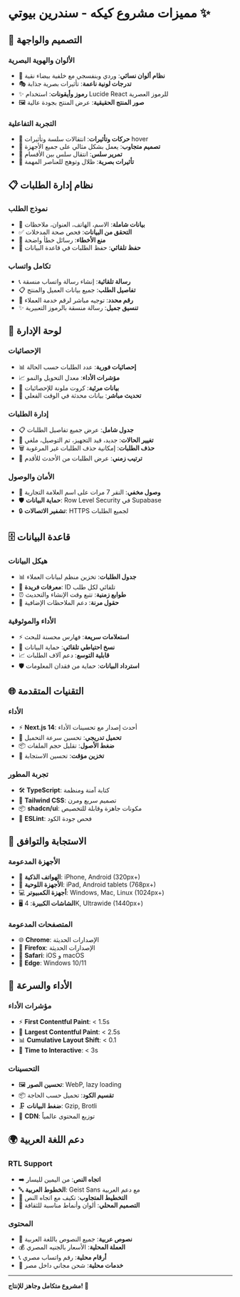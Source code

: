 # مميزات مشروع كيكه - سندرين بيوتي ✨

## 🎨 التصميم والواجهة

### الألوان والهوية البصرية
- 🌸 **نظام ألوان نسائي**: وردي وبنفسجي مع خلفية بيضاء نقية
- 🎭 **تدرجات لونية ناعمة**: تأثيرات بصرية جذابة
- ✨ **رموز وأيقونات**: استخدام Lucide React للرموز العصرية
- 🖼️ **صور المنتج الحقيقية**: عرض المنتج بجودة عالية

### التجربة التفاعلية
- 🎪 **حركات وتأثيرات**: انتقالات سلسة وتأثيرات hover
- 📱 **تصميم متجاوب**: يعمل بشكل مثالي على جميع الأجهزة
- 🔄 **تمرير سلس**: انتقال سلس بين الأقسام
- 💫 **تأثيرات بصرية**: ظلال وتوهج للعناصر المهمة

## 📋 نظام إدارة الطلبات

### نموذج الطلب
- 📝 **بيانات شاملة**: الاسم، الهاتف، العنوان، ملاحظات
- ✅ **التحقق من البيانات**: فحص صحة المدخلات
- 🚫 **منع الأخطاء**: رسائل خطأ واضحة
- 💾 **حفظ تلقائي**: حفظ الطلبات في قاعدة البيانات

### تكامل واتساب
- 📞 **رسالة تلقائية**: إنشاء رسالة واتساب منسقة
- 📋 **تفاصيل الطلب**: جميع بيانات العميل والمنتج
- 🎯 **رقم محدد**: توجيه مباشر لرقم خدمة العملاء
- ✨ **تنسيق جميل**: رسالة منسقة بالرموز التعبيرية

## 🔧 لوحة الإدارة

### الإحصائيات
- 📊 **إحصائيات فورية**: عدد الطلبات حسب الحالة
- 📈 **مؤشرات الأداء**: معدل التحويل والنمو
- 🎯 **بيانات مرئية**: كروت ملونة للإحصائيات
- 🔄 **تحديث مباشر**: بيانات محدثة في الوقت الفعلي

### إدارة الطلبات
- 📋 **جدول شامل**: عرض جميع تفاصيل الطلبات
- 🔄 **تغيير الحالات**: جديد، قيد التجهيز، تم التوصيل، ملغي
- 🗑️ **حذف الطلبات**: إمكانية حذف الطلبات غير المرغوبة
- 📅 **ترتيب زمني**: عرض الطلبات من الأحدث للأقدم

### الأمان والوصول
- 🔐 **وصول مخفي**: النقر 7 مرات على اسم العلامة التجارية
- 🛡️ **حماية البيانات**: Row Level Security في Supabase
- 🔒 **تشفير الاتصالات**: HTTPS لجميع الطلبات

## 🗄️ قاعدة البيانات

### هيكل البيانات
- 📊 **جدول الطلبات**: تخزين منظم لبيانات العملاء
- 🔢 **معرفات فريدة**: ID تلقائي لكل طلب
- ⏰ **طوابع زمنية**: تتبع وقت الإنشاء والتحديث
- 📝 **حقول مرنة**: دعم الملاحظات الإضافية

### الأداء والموثوقية
- ⚡ **استعلامات سريعة**: فهارس محسنة للبحث
- 🔄 **نسخ احتياطي تلقائي**: حماية البيانات
- 📈 **قابلية التوسع**: دعم آلاف الطلبات
- 🛡️ **استرداد البيانات**: حماية من فقدان المعلومات

## 🌐 التقنيات المتقدمة

### الأداء
- ⚡ **Next.js 14**: أحدث إصدار مع تحسينات الأداء
- 🎯 **تحميل تدريجي**: تحسين سرعة التحميل
- 📦 **ضغط الأصول**: تقليل حجم الملفات
- 🔄 **تخزين مؤقت**: تحسين الاستجابة

### تجربة المطور
- 🛠️ **TypeScript**: كتابة آمنة ومنظمة
- 🎨 **Tailwind CSS**: تصميم سريع ومرن
- 📦 **shadcn/ui**: مكونات جاهزة وقابلة للتخصيص
- 🔧 **ESLint**: فحص جودة الكود

## 📱 الاستجابة والتوافق

### الأجهزة المدعومة
- 📱 **الهواتف الذكية**: iPhone, Android (320px+)
- 📱 **الأجهزة اللوحية**: iPad, Android tablets (768px+)
- 💻 **أجهزة الكمبيوتر**: Windows, Mac, Linux (1024px+)
- 🖥️ **الشاشات الكبيرة**: 4K, Ultrawide (1440px+)

### المتصفحات المدعومة
- 🌐 **Chrome**: الإصدارات الحديثة
- 🦊 **Firefox**: الإصدارات الحديثة  
- 🧭 **Safari**: iOS و macOS
- 📘 **Edge**: Windows 10/11

## 🚀 الأداء والسرعة

### مؤشرات الأداء
- ⚡ **First Contentful Paint**: < 1.5s
- 🎯 **Largest Contentful Paint**: < 2.5s
- 📊 **Cumulative Layout Shift**: < 0.1
- 🔄 **Time to Interactive**: < 3s

### التحسينات
- 🖼️ **تحسين الصور**: WebP, lazy loading
- 📦 **تقسيم الكود**: تحميل حسب الحاجة
- 🗜️ **ضغط البيانات**: Gzip, Brotli
- 🔄 **CDN**: توزيع المحتوى عالمياً

## 🌍 دعم اللغة العربية

### RTL Support
- ➡️ **اتجاه النص**: من اليمين لليسار
- 🔤 **الخطوط العربية**: Geist Sans مع دعم العربية
- 📱 **التخطيط المتجاوب**: تكيف مع اتجاه النص
- 🎨 **التصميم المحلي**: ألوان وأنماط مناسبة للثقافة

### المحتوى
- 📝 **نصوص عربية**: جميع النصوص باللغة العربية
- 💰 **العملة المحلية**: الأسعار بالجنيه المصري
- 📞 **أرقام محلية**: رقم واتساب مصري
- 🚚 **خدمات محلية**: شحن مجاني داخل مصر

---

**مشروع متكامل وجاهز للإنتاج! 🎉**
